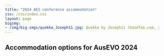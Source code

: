 ```yaml
---
title: "2024 AES conference accommodation"
css: /css/index.css
layout: page
bigimg:
- /img/big-imgs/quokka_Joseph11.jpg: Quokka by Joseph11 (Goodfon.com, 2023)
---
```


## Accommodation options for AusEVO 2024 

<object data="{{ site.baseurl }}/docs/2024/2024_accom_perth.pdf" width="1000" height="1000" type="application/pdf"></object>
<!-- <embed data="https://ausevo.github.io/docs/2024/2024_accom_perth.pdf" width="100%" height="850px" type="application/pdf" /> -->
<!-- <object data="https://ausevo.github.io/docs/2024/2024_accom_perth.pdf" width="1000" height="1000" type="application/pdf"></object> -->

